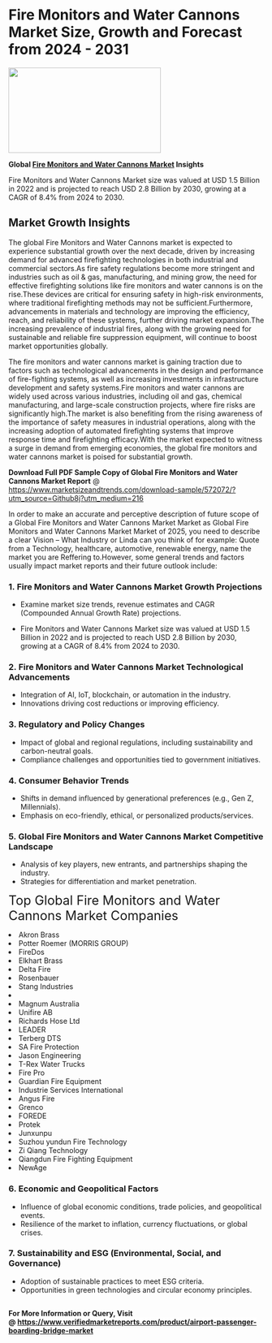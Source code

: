 <H1>Fire Monitors and Water Cannons Market Size, Growth and Forecast from 2024 - 2031</H1><img class="aligncenter size-medium wp-image-584254" src="https://thirdeyenews.in/wp-content/uploads/2024/09/Global-Market-Research-300x168.jpeg" alt="" width="300" height="168" /><p><strong>Global&nbsp;<a href="https://www.marketsizeandtrends.com/download-sample/572072/?utm_source=Github8j?utm_medium=216">Fire Monitors and Water Cannons Market</a> Insights</strong></p><p>Fire Monitors and Water Cannons Market size was valued at USD 1.5 Billion in 2022 and is projected to reach USD 2.8 Billion by 2030, growing at a CAGR of 8.4% from 2024 to 2030.</p><p><h2>Market Growth Insights</h2> <p>The global Fire Monitors and Water Cannons market is expected to experience substantial growth over the next decade, driven by increasing demand for advanced firefighting technologies in both industrial and commercial sectors.As fire safety regulations become more stringent and industries such as oil & gas, manufacturing, and mining grow, the need for effective firefighting solutions like fire monitors and water cannons is on the rise.These devices are critical for ensuring safety in high-risk environments, where traditional firefighting methods may not be sufficient.Furthermore, advancements in materials and technology are improving the efficiency, reach, and reliability of these systems, further driving market expansion.The increasing prevalence of industrial fires, along with the growing need for sustainable and reliable fire suppression equipment, will continue to boost market opportunities globally.</p> <p>The fire monitors and water cannons market is gaining traction due to factors such as technological advancements in the design and performance of fire-fighting systems, as well as increasing investments in infrastructure development and safety systems.Fire monitors and water cannons are widely used across various industries, including oil and gas, chemical manufacturing, and large-scale construction projects, where fire risks are significantly high.The market is also benefiting from the rising awareness of the importance of safety measures in industrial operations, along with the increasing adoption of automated firefighting systems that improve response time and firefighting efficacy.With the market expected to witness a surge in demand from emerging economies, the global fire monitors and water cannons market is poised for substantial growth.<p><span class=""><strong>Download Full PDF Sample Copy of Global Fire Monitors and Water Cannons Market Report</strong> @ <a href="https://www.marketsizeandtrends.com/download-sample/572072/?utm_source=Github8j?utm_medium=216" target="_blank">https://www.marketsizeandtrends.com/download-sample/572072/?utm_source=Github8j?utm_medium=216</a></span></p><p>In order to make an accurate and perceptive description of future scope of a Global&nbsp;Fire Monitors and Water Cannons Market Market as Global&nbsp;Fire Monitors and Water Cannons Market Market of 2025, you need to describe a clear Vision &ndash; What Industry or Linda can you think of for example: Quote from a Technology, healthcare, automotive, renewable energy, name the market you are Reffering to.However, some general trends and factors usually impact market reports and their future outlook include:</p><h3>1.&nbsp;<strong>Fire Monitors and Water Cannons Market Growth Projections</strong></h3><ul><li>Examine market size trends, revenue estimates and CAGR (Compounded Annual Growth Rate) projections.</li><li><p>Fire Monitors and Water Cannons Market size was valued at USD 1.5 Billion in 2022 and is projected to reach USD 2.8 Billion by 2030, growing at a CAGR of 8.4% from 2024 to 2030.</p></li></ul><h3>2.&nbsp;<strong>Fire Monitors and Water Cannons Market Technological Advancements</strong></h3><ul><li>Integration of AI, IoT, blockchain, or automation in the industry.</li><li>Innovations driving cost reductions or improving efficiency.</li></ul><h3>3.&nbsp;<strong>Regulatory and Policy Changes</strong></h3><ul><li>Impact of global and regional regulations, including sustainability and carbon-neutral goals.</li><li>Compliance challenges and opportunities tied to government initiatives.</li></ul><h3>4.&nbsp;<strong>Consumer Behavior Trends</strong></h3><ul><li>Shifts in demand influenced by generational preferences (e.g., Gen Z, Millennials).</li><li>Emphasis on eco-friendly, ethical, or personalized products/services.</li></ul><h3>5.&nbsp;<strong>Global Fire Monitors and Water Cannons Market Competitive Landscape</strong></h3><ul><li>Analysis of key players, new entrants, and partnerships shaping the industry.</li><li>Strategies for differentiation and market penetration.</li></ul><p data-pm-slice="1 1 []"><span style="color: inherit; font-family: inherit; font-size: 25px;">Top Global Fire Monitors and Water Cannons Market Companies</span></p><div class="" data-test-id=""><p><li>Akron Brass</li><li> Potter Roemer (MORRIS GROUP)</li><li> FireDos</li><li> Elkhart Brass</li><li> Delta Fire</li><li> Rosenbauer</li><li> Stang Industries</li><li></li><li> Magnum Australia</li><li> Unifire AB</li><li> Richards Hose Ltd</li><li> LEADER</li><li> Terberg DTS</li><li> SA Fire Protection</li><li> Jason Engineering</li><li> T-Rex Water Trucks</li><li> Fire Pro</li><li> Guardian Fire Equipment</li><li> Industrie Services International</li><li> Angus Fire</li><li> Grenco</li><li> FOREDE</li><li> Protek</li><li> Junxunpu</li><li> Suzhou yundun Fire Technology</li><li> Zi Qiang Technology</li><li> Qiangdun Fire Fighting Equipment</li><li> NewAge</li></p></div><h3>6.&nbsp;<strong>Economic and Geopolitical Factors</strong></h3><ul><li>Influence of global economic conditions, trade policies, and geopolitical events.</li><li>Resilience of the market to inflation, currency fluctuations, or global crises.</li></ul><h3>7.&nbsp;<strong>Sustainability and ESG (Environmental, Social, and Governance)</strong></h3><ul><li>Adoption of sustainable practices to meet ESG criteria.</li><li>Opportunities in green technologies and circular economy principles.</li></ul><h2><strong style="font-size: 14px;">For More Information or Query, Visit @&nbsp;</strong><a style="background-color: #ffffff; font-size: 14px;" href="https://www.marketsizeandtrends.com/report/fire-monitors-and-water-cannons-market/" target="_blank">https://www.verifiedmarketreports.com/product/airport-passenger-boarding-bridge-market</a></h2>